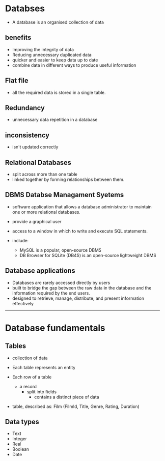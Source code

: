 
# Databses
- A database is an organised collection of data

## benefits

- Improving the integrity of data
- Reducing unnecessary duplicated data
- quicker and easier to keep data up to date
- combine data in different ways to produce useful information

## Flat file
- all the required data is stored in a single table.

## Redundancy
- unnecessary data repetition in a database

## inconsistency
- isn't updated correctly

## Relational Databases
- split across more than one table
- linked together by forming relationships between them.

## DBMS Databse Managament Syetems

- software application that allows a database administrator to maintain one or more relational databases.
- provide a graphical user
- access to a window in which to write and execute SQL statements.

- include:
  - MySQL is a popular, open-source DBMS
  - DB Browser for SQLite (DB4S) is an open-source lightweight DBMS

## Database applications

- Databases are rarely accessed directly by users
- built to bridge the gap between the raw data in the database and the information required by the end users.
- designed to retrieve, manage, distribute, and present information effectively

---

# Database fundamentals

## Tables
- collection of data
- Each table represents an entity

- Each row of a table
  - a record
    - split into fields
      - contains a distinct piece of data

- table, described as:
        Film (FilmId, Title, Genre, Rating, Duration)

## Data types

- Text
- Integer
- Real
- Boolean
- Date

